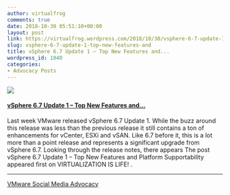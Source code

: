 ```yaml
---
author: virtualfrog
comments: true
date: 2018-10-30 05:51:10+00:00
layout: post
link: https://virtualfrog.wordpress.com/2018/10/30/vsphere-6-7-update-1-top-new-features-and/
slug: vsphere-6-7-update-1-top-new-features-and
title: vSphere 6.7 Update 1 – Top New Features and...
wordpress_id: 1040
categories:
- Advocacy Posts
---
```


[![](https://d3utlhu53nfcwz.cloudfront.net/171901/cdnImage/article/4b299612-57b1-4b11-952d-0182d5425407/?size=Box320)](http://bit.ly/2OcGLQU)

#### [vSphere 6.7 Update 1 – Top New Features and...](http://bit.ly/2OcGLQU)

Last week VMware released vSphere 6.7 Update 1. While the buzz around this release was less than the previous release it still contains a ton of enhancements for vCenter, ESXi and vSAN. Like 6.7 before it, this is a lot more than a point release and represents a significant upgrade from vSphere 6.7. Looking through the release notes, there appears The post vSphere 6.7 Update 1 – Top New Features and Platform Supportability appeared first on VIRTUALIZATION IS LIFE! .

* * *

[VMware Social Media Advocacy](http://advocacy.vmware.com)
